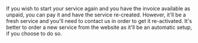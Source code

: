 If you wish to start your service again and you have the invoice available as unpaid, you can pay it and have the service re-created. However, it'll be a fresh service and you'll need to contact us in order to get it re-activated. It's better to order a new service from the website as it'll be an automatic setup, if you choose to do so.